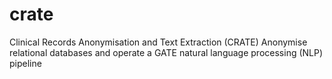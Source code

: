 # crate
Clinical Records Anonymisation and Text Extraction (CRATE)
Anonymise relational databases and operate a GATE natural language processing (NLP) pipeline
